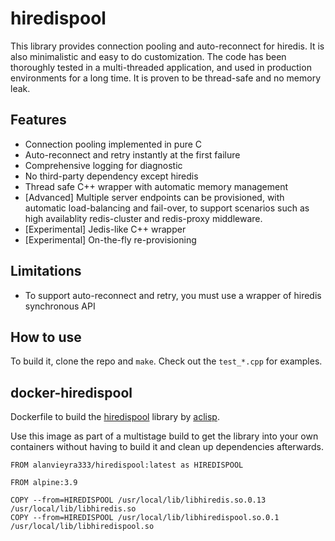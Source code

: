 # hiredispool

This library provides connection pooling and auto-reconnect for hiredis. It is also minimalistic and easy to do customization. The code has been thoroughly tested in a multi-threaded application, and used in production environments for a long time. It is proven to be thread-safe and no memory leak.

## Features 

* Connection pooling implemented in pure C
* Auto-reconnect and retry instantly at the first failure
* Comprehensive logging for diagnostic 
* No third-party dependency except hiredis
* Thread safe C++ wrapper with automatic memory management
* [Advanced] Multiple server endpoints can be provisioned, with automatic load-balancing and fail-over, to support scenarios such as high availablity redis-cluster and redis-proxy middleware.
* [Experimental] Jedis-like C++ wrapper 
* [Experimental] On-the-fly re-provisioning

## Limitations

* To support auto-reconnect and retry, you must use a wrapper of hiredis synchronous API

## How to use

To build it, clone the repo and `make`. Check out the `test_*.cpp` for examples.

## docker-hiredispool

Dockerfile to build the [hiredispool](https://github.com/aclisp/hiredispool) library by [aclisp](https://github.com/aclisp).

Use this image as part of a multistage build to get the library into your own containers without having to build it and clean up dependencies afterwards.
```
FROM alanvieyra333/hiredispool:latest as HIREDISPOOL

FROM alpine:3.9

COPY --from=HIREDISPOOL /usr/local/lib/libhiredis.so.0.13 /usr/local/lib/libhiredis.so
COPY --from=HIREDISPOOL /usr/local/lib/libhiredispool.so.0.1 /usr/local/lib/libhiredispool.so
```